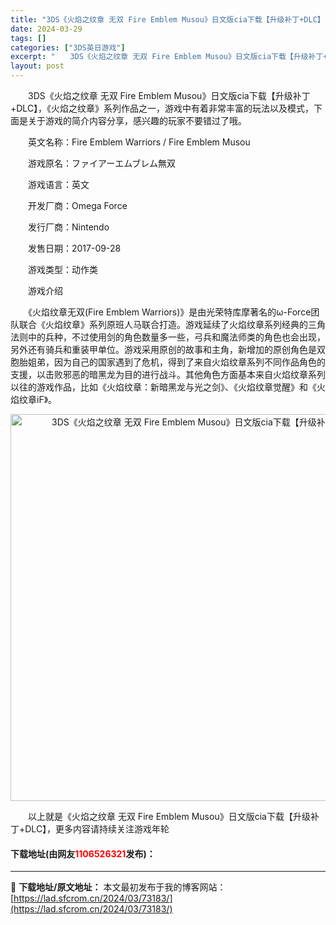 ```yaml
---
title: "3DS《火焰之纹章 无双 Fire Emblem Musou》日文版cia下载【升级补丁+DLC】"
date: 2024-03-29
tags: []
categories: ["3DS英日游戏"]
excerpt: "　　3DS《火焰之纹章 无双 Fire Emblem Musou》日文版cia下载【升级补丁+DLC】，《火焰之纹章》系列作品之一，游戏中有着非常丰富的玩法以及模式，下面是关于游戏的简介内容分享，感兴趣的玩家不要错过了哦。 　　英文名称：Fire Emblem Warriors / Fire Emb&hellip;"
layout: post
---
```


 <p>　　3DS《火焰之纹章 无双 Fire Emblem Musou》日文版cia下载【升级补丁+DLC】，《火焰之纹章》系列作品之一，游戏中有着非常丰富的玩法以及模式，下面是关于游戏的简介内容分享，感兴趣的玩家不要错过了哦。</p> <p>　　英文名称：Fire Emblem Warriors / Fire Emblem Musou</p> <p>　　游戏原名：ファイアーエムブレム無双</p> <p>　　游戏语言：英文</p> <p>　　开发厂商：Omega Force</p> <p>　　发行厂商：Nintendo</p> <p>　　发售日期：2017-09-28</p> <p>　　游戏类型：动作类</p> <p>　　游戏介绍</p> <p>　　《火焰纹章无双(Fire Emblem Warriors)》是由光荣特库摩著名的&omega;-Force团队联合《火焰纹章》系列原班人马联合打造。游戏延续了火焰纹章系列经典的三角法则中的兵种，不过使用剑的角色数量多一些，弓兵和魔法师类的角色也会出现，另外还有骑兵和重装甲单位。游戏采用原创的故事和主角，新增加的原创角色是双胞胎姐弟，因为自己的国家遇到了危机，得到了来自火焰纹章系列不同作品角色的支援，以击败邪恶的暗黑龙为目的进行战斗。其他角色方面基本来自火焰纹章系列以往的游戏作品，比如《火焰纹章：新暗黑龙与光之剑》、《火焰纹章觉醒》和《火焰纹章iF》。</p> <p align="center"><img align="" border="0" src="https://lad.sfcrom.cn/wp-content/uploads/2024/03/20240329_660632883a1c0.jpg" width="619" alt="3DS《火焰之纹章 无双 Fire Emblem Musou》日文版cia下载【升级补丁+DLC】" /></p> <p>　　以上就是《火焰之纹章 无双 Fire Emblem Musou》日文版cia下载【升级补丁+DLC】，更多内容请持续关注游戏年轮</p> <p><h4>下载地址(由网友<font color="red">1106526321</font>发布)：</h4></p> 

---
📖 **下载地址/原文地址：** 本文最初发布于我的博客网站：[https://lad.sfcrom.cn/2024/03/73183/](https://lad.sfcrom.cn/2024/03/73183/)
